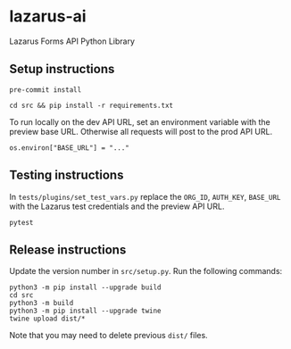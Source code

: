 # lazarus-ai
Lazarus Forms API Python Library

## Setup instructions

```shell
pre-commit install
```

```shell
cd src && pip install -r requirements.txt
```

To run locally on the dev API URL, set an environment variable with the preview base URL. Otherwise all requests will post to the prod API URL.
```
os.environ["BASE_URL"] = "..."
```


## Testing instructions

In `tests/plugins/set_test_vars.py` replace the `ORG_ID`, `AUTH_KEY`, `BASE_URL` with the Lazarus test credentials and the preview API URL.
```shell
pytest
```


## Release instructions

Update the version number in `src/setup.py`. Run the following commands:
```shell
python3 -m pip install --upgrade build
cd src
python3 -m build
python3 -m pip install --upgrade twine
twine upload dist/*
```
Note that you may need to delete previous `dist/` files.
